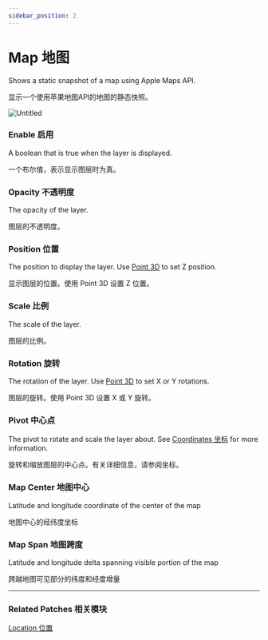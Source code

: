 ```yaml
---
sidebar_position: 2
---
```


# Map 地图

Shows a static snapshot of a map using Apple Maps API.

显示一个使用苹果地图API的地图的静态快照。

![Untitled](https://s3.us-west-2.amazonaws.com/secure.notion-static.com/b5c74212-5b02-4afd-8e3f-cba8c99b6f0a/Untitled.png?X-Amz-Algorithm=AWS4-HMAC-SHA256&X-Amz-Content-Sha256=UNSIGNED-PAYLOAD&X-Amz-Credential=AKIAT73L2G45EIPT3X45%2F20220602%2Fus-west-2%2Fs3%2Faws4_request&X-Amz-Date=20220602T185331Z&X-Amz-Expires=86400&X-Amz-Signature=804783abf1d50f0556c1451e93c4657bc46beaa57cc9a3d270f388ca47aab1a9&X-Amz-SignedHeaders=host&response-content-disposition=filename%20%3D%22Untitled.png%22&x-id=GetObject)

### Enable 启用

A boolean that is true when the layer is displayed.

一个布尔值，表示显示图层时为真。

### Opacity 不透明度

The opacity of the layer.

图层的不透明度。

### Position 位置

The position to display the layer. Use [Point 3D](./../Utility/Point%203D.md) to set Z position.

显示图层的位置。使用 Point 3D 设置 Z 位置。

### Scale 比例

The scale of the layer.

图层的比例。

### Rotation 旋转

The rotation of the layer. Use [Point 3D](./../Utility/Point%203D.md) to set X or Y rotations.

图层的旋转。使用 Point 3D 设置 X 或 Y 旋转。

### Pivot 中心点

The pivot to rotate and scale the layer about. See [Coordinates 坐标](./../Concepts/Coordinates.md) for more information.

旋转和缩放图层的中心点。有关详细信息，请参阅坐标。

### Map Center 地图中心

Latitude and longitude coordinate of the center of the map

地图中心的经纬度坐标

### Map Span 地图跨度

Latitude and longitude delta spanning visible portion of the map

跨越地图可见部分的纬度和经度增量

------

### Related Patches 相关模块

[Location 位置](./../Device/Location.md)
